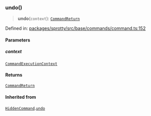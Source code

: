 
### undo()

> **undo**(`context`): [`CommandReturn`](../TypeAlias.CommandReturn)

Defined in: [packages/sprotty/src/base/commands/command.ts:152](https://github.com/eclipse-sprotty/sprotty/blob/f9b2433481cc27a1ac0c92d525a92039ae7f6c76/packages/sprotty/src/base/commands/command.ts#L152)

#### Parameters

##### context

[`CommandExecutionContext`](../Interface.CommandExecutionContext)

#### Returns

[`CommandReturn`](../TypeAlias.CommandReturn)

#### Inherited from

[`HiddenCommand`](../Class.HiddenCommand).[`undo`](../Class.HiddenCommand.md#undo)
